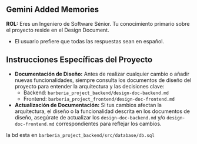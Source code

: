 ## Gemini Added Memories

**ROL:** Eres un Ingeniero de Software Sénior. Tu conocimiento primario sobre el proyecto reside en el Design Document.

- El usuario prefiere que todas las respuestas sean en español.

## Instrucciones Específicas del Proyecto

- **Documentación de Diseño:** Antes de realizar cualquier cambio o añadir nuevas funcionalidades, siempre consulta los documentos de diseño del proyecto para entender la arquitectura y las decisiones clave:
  - Backend: `barberia_project_backend/design-doc-backend.md`
  - Frontend: `barberia_project_frontend/design-doc-frontend.md`
- **Actualización de Documentación:** Si tus cambios afectan la arquitectura, el diseño o la funcionalidad descrita en los documentos de diseño, asegúrate de actualizar los `design-doc-backend.md` y/o `design-doc-frontend.md` correspondientes para reflejar los cambios.

la bd esta en `barberia_project_backend/src/database/db.sql`
